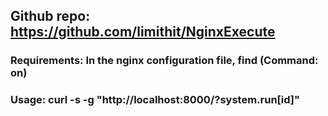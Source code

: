 ## Github repo: https://github.com/limithit/NginxExecute

### Requirements: In the nginx configuration file, find (Command: on)

### Usage: curl -s -g "http://localhost:8000/?system.run[id]"

